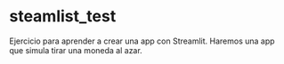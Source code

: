 # steamlist_test
Ejercicio para aprender a crear una app con Streamlit. Haremos una app que simula tirar una moneda al azar.
